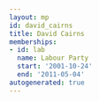 ```yaml
---
layout: mp
id: david_cairns
title: David Cairns
memberships:
- id: lab
  name: Labour Party
  start: '2001-10-24'
  end: '2011-05-04'
autogenerated: true
---
```


